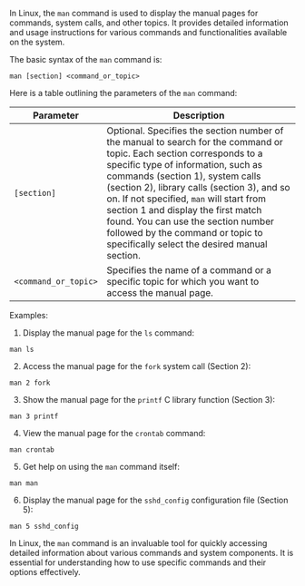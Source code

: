In Linux, the `man` command is used to display the manual pages for commands, system calls, and other topics. It provides detailed information and usage instructions for various commands and functionalities available on the system.

The basic syntax of the `man` command is:

```
man [section] <command_or_topic>
```

Here is a table outlining the parameters of the `man` command:

| Parameter            | Description                                        |
|----------------------|----------------------------------------------------|
| `[section]`          | Optional. Specifies the section number of the manual to search for the command or topic. Each section corresponds to a specific type of information, such as commands (section 1), system calls (section 2), library calls (section 3), and so on. If not specified, `man` will start from section 1 and display the first match found. You can use the section number followed by the command or topic to specifically select the desired manual section.|
| `<command_or_topic>` | Specifies the name of a command or a specific topic for which you want to access the manual page.|

Examples:

1. Display the manual page for the `ls` command:
```
man ls
```

2. Access the manual page for the `fork` system call (Section 2):
```
man 2 fork
```

3. Show the manual page for the `printf` C library function (Section 3):
```
man 3 printf
```

4. View the manual page for the `crontab` command:
```
man crontab
```

5. Get help on using the `man` command itself:
```
man man
```

6. Display the manual page for the `sshd_config` configuration file (Section 5):
```
man 5 sshd_config
```

In Linux, the `man` command is an invaluable tool for quickly accessing detailed information about various commands and system components. It is essential for understanding how to use specific commands and their options effectively.
